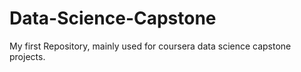 # Data-Science-Capstone
My first Repository, mainly used for coursera data science capstone projects.
